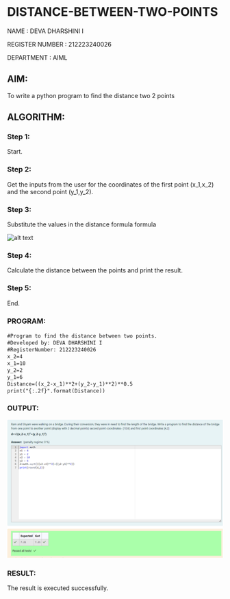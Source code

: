 # DISTANCE-BETWEEN-TWO-POINTS
NAME : DEVA DHARSHINI I

REGISTER NUMBER : 212223240026

DEPARTMENT : AIML
## AIM:
To write a python program to find the distance two 2 points
## ALGORITHM:
### Step 1: 
Start.
### Step 2: 
Get the inputs from the user for the coordinates of the first point (x_1,x_2) and the second point (y_1,y_2).
### Step 3:
Substitute the values in the distance formula formula

  ![alt text](formula.JPG)
### Step 4: 
Calculate the distance between the points and print the result.
### Step 5: 
End.
### PROGRAM:
```
#Program to find the distance between two points.
#Developed by: DEVA DHARSHINI I
#RegisterNumber: 212223240026
x_2=4
x_1=10
y_2=2
y_1=6
Distance=((x_2-x_1)**2+(y_2-y_1)**2)**0.5
print("{:.2f}".format(Distance))

```
### OUTPUT:

![alt text](OUTPUT.png)

### RESULT:
The result is executed successfully.
